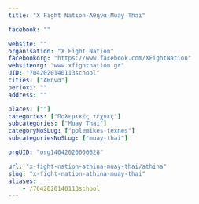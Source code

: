```yaml
---
title: "X Fight Nation-Αθήνα-Muay Thai"

facebook: ""

website: ""
organisation: "X Fight Nation"
facebookorg: "https://www.facebook.com/XFightNation"
websiteorg: "www.xfightnation.gr"
UID: "7042020140113school"
cities: ["Αθήνα"]
perioxi: ""
address: ""

places: [""]
categories: ["Πολεμικές τέχνες"]
subcategories: ["Muay Thai"]
categoryNoSLug: ["polemikes-texnes"]
subcategoriesNoSLug: ["muay-thai"]

orgUID: "org14042020000628"

url: "x-fight-nation-athina-muay-thai/athina"
slug: "x-fight-nation-athina-muay-thai"
aliases:
    - /7042020140113school
---
```





